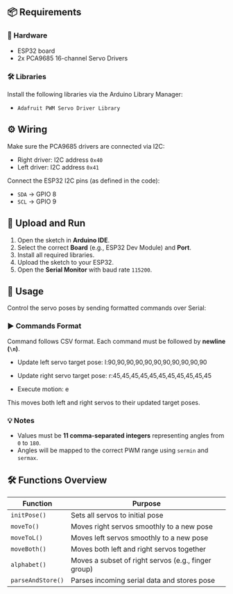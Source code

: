 ## 📦 Requirements

### 🧠 Hardware
- ESP32 board
- 2x PCA9685 16-channel Servo Drivers

### 🛠️ Libraries
Install the following libraries via the Arduino Library Manager:
- `Adafruit PWM Servo Driver Library`

## ⚙️ Wiring

Make sure the PCA9685 drivers are connected via I2C:
- Right driver: I2C address `0x40`
- Left driver: I2C address `0x41`

Connect the ESP32 I2C pins (as defined in the code):
- `SDA` → GPIO 8
- `SCL` → GPIO 9

## 🚀 Upload and Run

1. Open the sketch in **Arduino IDE**.
2. Select the correct **Board** (e.g., ESP32 Dev Module) and **Port**.
3. Install all required libraries.
4. Upload the sketch to your ESP32.
5. Open the **Serial Monitor** with baud rate `115200`.

## 🧪 Usage

Control the servo poses by sending formatted commands over Serial:

### ▶️ Commands Format
Command follows CSV format. Each command must be followed by **newline (`\n`)**.

- Update left servo target pose:
l:90,90,90,90,90,90,90,90,90,90,90

- Update right servo target pose:
r:45,45,45,45,45,45,45,45,45,45,45

- Execute motion:
e

This moves both left and right servos to their updated target poses.

### 💡 Notes
- Values must be **11 comma-separated integers** representing angles from `0` to `180`.
- Angles will be mapped to the correct PWM range using `sermin` and `sermax`.


## 🛠️ Functions Overview

| Function       | Purpose                                           |
|----------------|----------------------------------------------------|
| `initPose()`   | Sets all servos to initial pose                   |
| `moveTo()`     | Moves right servos smoothly to a new pose         |
| `moveToL()`    | Moves left servos smoothly to a new pose          |
| `moveBoth()`   | Moves both left and right servos together         |
| `alphabet()`   | Moves a subset of right servos (e.g., finger group) |
| `parseAndStore()` | Parses incoming serial data and stores pose     |